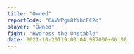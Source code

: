 ```yaml
---
title: "Öwned"
reportCode: "6AVWPgm8tYbcFC2q"
player: "Öwned"
fight: "Hydross the Unstable"
date: 2021-10-20T19:00:04.987000+00:00
---
```

